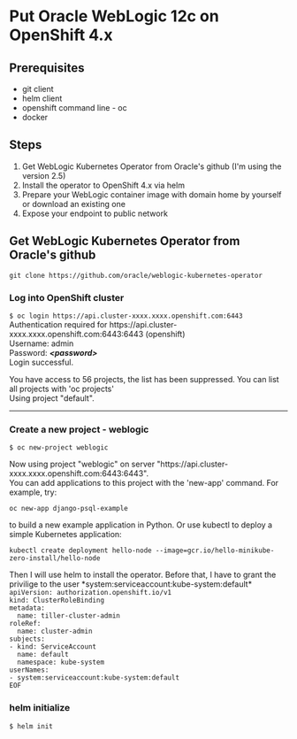 # Put Oracle WebLogic 12c on OpenShift 4.x

## Prerequisites
* git client
* helm client
* openshift command line - oc
* docker

## Steps
1. Get WebLogic Kubernetes Operator from Oracle's github (I'm using the version 2.5)
2. Install the operator to OpenShift 4.x via helm
3. Prepare your WebLogic container image with domain home by yourself or download an existing one
4. Expose your endpoint to public network


## Get WebLogic Kubernetes Operator from Oracle's github
```
git clone https://github.com/oracle/weblogic-kubernetes-operator
```

### Log into OpenShift cluster

<p><code>$ oc login https://api.cluster-xxxx.xxxx.openshift.com:6443</code><br/>
Authentication required for https://api.cluster-xxxx.xxxx.openshift.com:6443:6443 (openshift)<br/>
Username: admin<br/>
  Password: <strong><em>&lt;password&gt;</em></strong><br/>
Login successful.<br/>

<p>You have access to 56 projects, the list has been suppressed. You can list all projects with 'oc projects'<br/>
Using project "default".<br/>

---

### Create a new project - weblogic
<code>$ oc new-project weblogic</code>
<p/>Now using project "weblogic" on server "https://api.cluster-xxxx.xxxx.openshift.com:6443:6443".<br/>
You can add applications to this project with the 'new-app' command. For example, try:
<p/>
    <code>oc new-app django-psql-example</code>
<p/>
to build a new example application in Python. Or use kubectl to deploy a simple Kubernetes application:
<p/>
    <code>kubectl create deployment hello-node --image=gcr.io/hello-minikube-zero-install/hello-node</code>

<p/>
Then I will use helm to install the operator. Before that, I have to grant the privilige to the user *system:serviceaccount:kube-system:default*
<br/><code>apiVersion: authorization.openshift.io/v1
kind: ClusterRoleBinding
metadata:
  name: tiller-cluster-admin
roleRef:
  name: cluster-admin
subjects:
- kind: ServiceAccount
  name: default
  namespace: kube-system
userNames:
- system:serviceaccount:kube-system:default
EOF</code>



### helm initialize
<code>$ helm init</code><br/>

